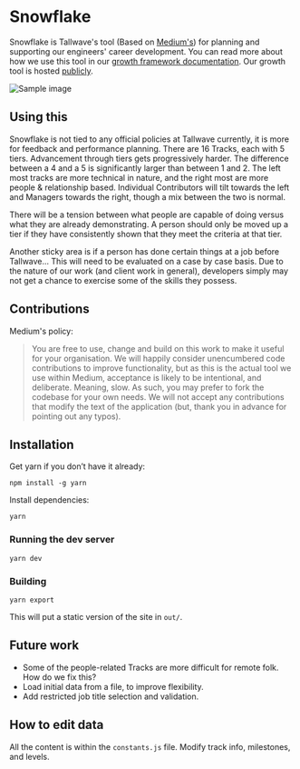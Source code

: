 # Snowflake

Snowflake is Tallwave's tool (Based on [Medium's](https://github.com/medium/snowflake)) for planning and supporting our engineers' career development. You can read more
about how we use this tool in our [growth framework documentation](https://medium.com/s/engineering-growth-framework).
Our growth tool is hosted [publicly](https://snowflake.medium.com).

![Sample image](https://i.imgur.com/e9DYLBr.png)

## Using this
Snowflake is not tied to any official policies at Tallwave currently, it is more for feedback and performance planning. There are 16 Tracks, each with 5 tiers. Advancement through tiers gets progressively harder. The difference between a 4 and a 5 is significantly larger than between 1 and 2. The left most tracks are more technical in nature, and the right most are more people & relationship based. Individual Contributors will tilt towards the left and Managers towards the right, though a mix between the two is normal.

There will be a tension between what people are capable of doing versus what they are already demonstrating. A person should only be moved up a tier if they have consistently shown that they meet the criteria at that tier. 

Another sticky area is if a person has done certain things at a job before Tallwave... This will need to be evaluated on a case by case basis. Due to the nature of our work (and client work in general), developers simply may not get a chance to exercise some of the skills they possess.

## Contributions

Medium's policy:
> You are free to use, change and build on this work to make it useful for your organisation. We will happily consider unencumbered code contributions to improve functionality, but as this is the actual tool we use within Medium, acceptance is likely to be intentional, and deliberate. Meaning, slow. As such, you may prefer to fork the codebase for your own needs. We will not accept any contributions that modify the text of the application (but, thank you in advance for pointing out any typos).

## Installation

Get yarn if you don’t have it already:

`npm install -g yarn`

Install dependencies:

`yarn`

### Running the dev server

`yarn dev`

### Building

`yarn export`

This will put a static version of the site in `out/`.

## Future work

* Some of the people-related Tracks are more difficult for remote folk. How do we fix this?
* Load initial data from a file, to improve flexibility.
* Add restricted job title selection and validation.

## How to edit data

All the content is within the `constants.js` file. Modify track info, milestones, and levels. 

